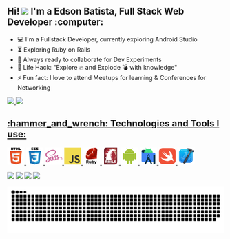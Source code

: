 <h2 align="left">
 Hi! <img src="https://user-images.githubusercontent.com/42378118/110234147-e3259600-7f4e-11eb-95be-0c4047144dea.gif" width="30"> I'm a Edson Batista, Full Stack Web Developer :computer: 
</h2> 

- :computer: I'm a Fullstack Developer, currently exploring Android Studio
- :hourglass_flowing_sand: Exploring Ruby on Rails
- :rocket: Always ready to collaborate for Dev Experiments
- :dart: Life Hack: "Explore :fire: and Explode :bomb: with knowledge"
- :zap: Fun fact: I love to attend Meetups for learning & Conferences for Networking<br>
<div align="left">
  <a href="https://github.com/edsonbatista">
  <img height="180em" src="https://github-readme-stats.vercel.app/api?username=edsonbatista&show_icons=true&theme=github_dark&include_all_commits=true&count_private=true"/>
  <img height="180em" src="https://github-readme-stats.vercel.app/api/top-langs/?username=edsonbatista&layout=compact&langs_count=7&theme=github_dark"/>
</div>
</h2> 
<h2 align="left">:hammer_and_wrench: Technologies and Tools I use:</h2>
<p align="left">
    <a href="https://www.w3.org/html/" target="_blank"> <img src="https://raw.githubusercontent.com/devicons/devicon/master/icons/html5/html5-original-wordmark.svg" alt="html5" width="40" height="40"/> </a>
    <a href="https://www.w3schools.com/css/" target="_blank"> <img src="https://raw.githubusercontent.com/devicons/devicon/master/icons/css3/css3-original-wordmark.svg" alt="css3" width="40" height="40"/> </a>
<a href="https://sass-lang.com" target="_blank"> <img src="https://raw.githubusercontent.com/devicons/devicon/master/icons/sass/sass-original.svg" alt="sass" width="40" height="40"/> </a>
    <a href="https://developer.mozilla.org/en-US/docs/Web/JavaScript" target="_blank"> <img src="https://raw.githubusercontent.com/devicons/devicon/master/icons/javascript/javascript-original.svg" alt="javascript" width="40" height="40"/> </a>
<a href="https://www.ruby-lang.org/" target="_blank"> <img src="https://raw.githubusercontent.com/devicons/devicon/master/icons/ruby/ruby-original-wordmark.svg" alt="ruby" width="40" height="40"/> </a>   
<a href="https://rubyonrails.org/" target="_blank"> <img src="https://raw.githubusercontent.com/devicons/devicon/master/icons/rails/rails-original-wordmark.svg" alt="rails" width="40" height="40"/> </a>        
<a href="https://www.android.com/intl/pt-BR_br/" target="_blank"> <img src="https://raw.githubusercontent.com/devicons/devicon/master/icons/android/android-original.svg" alt="androidstudio" width="40" height="40"/> </a>     
<a href="https://developer.android.com/studio"" target="_blank"> <img src="https://raw.githubusercontent.com/devicons/devicon/master/icons/androidstudio/androidstudio-original.svg" alt="Android" width="40" height="40"/> </a>     
<a href="https://developer.android.com/studio"" target="_blank"> <img src="https://raw.githubusercontent.com/devicons/devicon/master/icons/swift/swift-original.svg" alt="Swift" width="40" height="40"/> </a>  
<a href="https://developer.android.com/studio"" target="_blank"> <img src="https://raw.githubusercontent.com/devicons/devicon/master/icons/xcode/xcode-original.svg" alt="Xcode" width="40" height="40"/> </a>   
 
<div> 
  <a href="https://instagram.com/edsonbatistax" target="_blank"><img src="https://img.shields.io/badge/-Instagram-%23E4405F?style=for-the-badge&logo=instagram&logoColor=white" target="_blank"></a>
 <a href="https://discord.gg/wagxzStdcR" target="_blank"><img src="https://img.shields.io/badge/Discord-7289DA?style=for-the-badge&logo=discord&logoColor=white" target="_blank"></a> 
  <a href = "mailto:edxon2010@gmail.com"><img src="https://img.shields.io/badge/-Gmail-%23333?style=for-the-badge&logo=gmail&logoColor=white" target="_blank"></a>
  <a href="https://www.linkedin.com/in/edsonbatistax/" target="_blank"><img src="https://img.shields.io/badge/-LinkedIn-%230077B5?style=for-the-badge&logo=linkedin&logoColor=white" target="_blank"></a> 
</div>

![snake gif](https://github.com/edsonbatista/edsonbatista/blob/output/github-contribution-grid-snake.svg)
